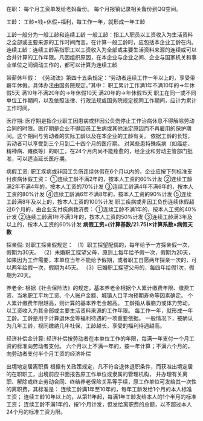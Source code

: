 
在职：
每个月工资单发给老妈备份。
每个月报销记录相关备份到QQ空间。


工龄：
工龄=钱+休假+福利，每工作一年，就形成一年工龄

工龄一般分为一般工龄和连续工龄
一般工龄：指工人职员以工资收入为生活资料之全部或主要来源的工作时间而言。在计算一般工龄时，应包括本企业工龄在内。
连续工龄：连续工龄系指职工以工资收入为全部或主要生活资料来源的连续或可以合并计算的工作年限。凡因组织原因，在本企业与企业之间、企业与国家机关和事业单位之间调动工作的，都可以计算为连续工龄

带薪休年假‍：
《劳动法》第四十五条规定：“劳动者连续工作一年以上的，享受带薪年休假。具体办法由国务院规定。”其中：
职工累计工作满1年不满10年的→年休假5天
满10年不满20年的→年休假10天
满20年的→年休假15天
职工在同一或不同单位工作期间，以及依照法律、行政法规或国务院规定视同工作期间，应计为累计工作时间。‍

医疗期:
医疗期是指企业职工因患病或非因公负伤停止工作治病休息不得解除劳动合同的时限。医疗期是企业不得因员工生病或其他法定原因而不再雇用的保护期间。这个期间与劳动者的实际工龄以及在本企业的工龄有关。
依据工龄的长短，劳动者可以享受到三个月到二十四个月的医疗期。
对某些患特殊疾病（如癌症、精神病、瘫痪等）的职工，在24个月内尚不能痊愈的，经企业和劳动主管部门批准，可以适当延长医疗期。‍

病假工资‍:
职工疾病或非因工负伤连续休假在6个月以内的，企业应按下列标准支付疾病休假工资：
①连续工龄不满2年的，按本人工资的60%计发
②连续工龄满2年不满4年的，按本人工资的70%计发
③连续工龄满4年不满6年的，按本人工资的80%计发
④连续工龄满6年不满8年的，按本人工资的90%计发
⑤连续工龄满8年及以上的，按本人工资的100%计发
职工疾病或非因工负伤连续休假超过6个月的，由企业支付疾病救济费：
①连续工龄不满1年的，按本人工资的40%计发
②连续工龄满1年不满3年的，按本人工资的50%计发
③连续工龄满3年及以上的，按本人工资的60%计发
**病假工资=(计算基数/21.75)×计算系数×病假天数**

探亲假:
对职工探亲假规定：
（1）职工探望配偶的，每年给予一方探亲假一次，假期为30天。
（2）未婚职工探望父母，原则上每年给予假一次，假期为20天，如果因为工作需要，本单位当年不能给予假期，或者职工自愿两年探亲一次的，可以两年给假一次，假期为45天。
（3）已婚职工探望父母的，每四年给假1次，假期为20天。‍

养老金:
根据《社会保险法》的规定，基本养老金根据个人累计缴费年限、缴费工资、当地职工平均工资、个人账户金额、城镇人口平均预期寿命等因素确定。
个人累计缴费年限越高，则计算的基本养老金越高。‍
工龄指从事脑力或体力劳动，以工资收入为其全部或主要生活资料来源的工作年限。
每工作一年，就形成一年工龄。工龄是用于计算退休金等福利待遇的一项重要依据。
一般情况下，被确认为几年工龄，视同缴纳几年社保，工龄越长，享受的福利待遇越高。

经济补偿金计算‍:
经济补偿按劳动者在本单位工作的年限，每满一年支付一个月工资的标准向劳动者支付。
六个月以上不满一年的，按一年计算；不满六个月的，向劳动者支付半个月工资的经济补偿

出境地定居离职费‍
根据有关政策规定，凡不符合退休退职条件，而获准出境定居的在职职工，出境前应书面报告原工作单位或隶属的管理机构，
并办理有关离职、解除或终止劳动合同、终结养老保险关系等手续，原工作单位可发给其一次性的离职费，其标准是：
连续工龄满1年至10年的，每年工龄发给1个月的本人标准工资；
连续工龄10年以上的，从第11年起，每满1年工龄发给本人的1个半月的标准工资；
连续工龄不满1年的，按1个月计发，但发给离职费的总额，以不超过本人24个月的标准工资为限。‍

